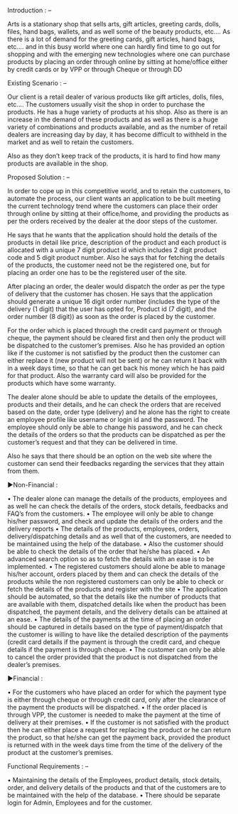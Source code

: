 Introduction : –

Arts is a stationary shop that sells arts, gift articles, greeting cards, dolls, files, hand bags, wallets, and as well some of the beauty products, etc…. As there is a lot of demand for the greeting cards, gift articles, hand bags, etc…. and in this busy world where one can hardly find time to go out for shopping and with the emerging new technologies where one can purchase products by placing an order through online by sitting at home/office either by credit cards or by VPP or through Cheque or through DD

Existing Scenario : –

Our client is a retail dealer of various products like gift articles, dolls, files, etc…. The customers usually visit the shop in order to purchase the products. He has a huge variety of products at his shop. Also as there is an increase in the demand of these products and as well as there is a huge variety of combinations and products available, and as the number of retail dealers are increasing day by day, it has become difficult to withheld in the market and as well to retain the customers.

Also as they don’t keep track of the products, it is hard to find how many products are available in the shop.

Proposed Solution : –

In order to cope up in this competitive world, and to retain the customers, to automate the process, our client wants an application to be built meeting the current technology trend where the customers can place their order through online by sitting at their office/home, and providing the products as per the orders received by the dealer at the door steps of the customer.

He says that he wants that the application should hold the details of the products in detail like price, description of the product and each product is allocated with a unique 7 digit product id which includes 2 digit product code and 5 digit product number. Also he says that for fetching the details of the products, the customer need not be the registered one, but for placing an order one has to be the registered user of the site.

After placing an order, the dealer would dispatch the order as per the type of delivery that the customer has chosen. He says that the application should generate a unique 16 digit order number (includes the type of the delivery (1 digit) that the user has opted for, Product id (7 digit), and the order number (8 digit)) as soon as the order is placed by the customer.

For the order which is placed through the credit card payment or through cheque, the payment should be cleared first and then only the product will be dispatched to the customer’s premises. Also he has provided an option like if the customer is not satisfied by the product then the customer can either replace it (new product will not be sent) or he can return it back with in a week days time, so that he can get back his money which he has paid for that product. Also the warranty card will also be provided for the products which have some warranty.

The dealer alone should be able to update the details of the employees, products and their details, and he can check the orders that are received based on the date, order type (delivery) and he alone has the right to create an employee profile like username or login id and the password. The employee should only be able to change his password, and he can check the details of the orders so that the products can be dispatched as per the customer’s request and that they can be delivered in time.

Also he says that there should be an option on the web site where the customer can send their feedbacks regarding the services that they attain from them.

►Non-Financial :

•	The dealer alone can manage the details of the products, employees and as well he can check the details of the orders, stock details, feedbacks and FAQ’s from the customers.
•	The employee will only be able to change his/her password, and check and update the details of the orders and the delivery reports
•	The details of the products, employees, orders, delivery/dispatching details and as well that of the customers, are needed to be maintained using the help of the database.
•	Also the customer should be able to check the details of the order that he/she has placed.
•	An advanced search option so as to fetch the details with an ease is to be implemented.
•	The registered customers should alone be able to manage his/her account, orders placed by them and can check the details of the products while the non registered customers can only be able to check or fetch the details of the products and register with the site
•	The application should be automated, so that the details like the number of products that are available with them, dispatched details like when the product has been dispatched, the payment details, and the delivery details can be attained at an ease.
•	The details of the payments at the time of placing an order should be captured in details based on the type of payment/dispatch that the customer is willing to have like the detailed description of the payments (credit card details if the payment is through the credit card, and cheque details if the payment is through cheque.
•	The customer can only be able to cancel the order provided that the product is not dispatched from the dealer’s premises.

►Financial : 

•	For the customers who have placed an order for which the payment type is either through cheque or through credit card, only after the clearance of the payment the products will be dispatched.
•	If the order placed is through VPP, the customer is needed to make the payment at the time of delivery at their premises. 
•	If the customer is not satisfied with the product then he can either place a request for replacing the product or he can return the product, so that he/she can get the payment back, provided the product is returned with in the week days time from the time of the delivery of the product at the customer’s premises.

Functional Requirements : –

•	Maintaining the details of the Employees, product details, stock details, order, and delivery details of the products and that of the customers are to be maintained with the help of the database.
•	There should be separate login for Admin, Employees and for the customer.
